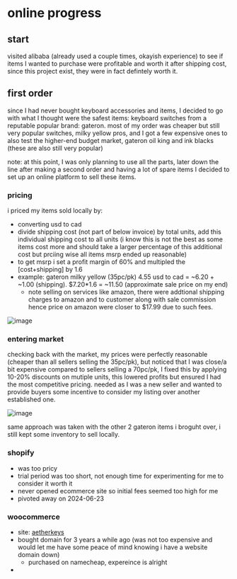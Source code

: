 # online progress

## start
visited alibaba (already used a couple times, okayish experience) to see if items I wanted to purchase were profitable and worth it after shipping cost, 
since this project exist, they were in fact defintely worth it.

## first order
since I had never bought keyboard accessories and items, I decided to go with what I thought were the safest items: keyboard switches from a reputable 
popular brand: gateron. most of my order was cheaper but still very popular switches, milky yellow pros, and I got a few expensive ones to also test 
the higher-end budget market, gateron oil king and ink blacks (these are also still very popular)

note: at this point, I was only planning to use all the parts, later down the line after making a second order and having a lot of spare items I decided to 
set up an online platform to sell these items.

### pricing
i priced my items sold locally by:
- converting usd to cad
- divide shipping cost (not part of below invoice) by total units, add this individual shipping cost to all units (i know this is not the best as some items cost more and should take a larger percentage of this additional cost but prciing wise all items msrp ended up reasonable)
- to get msrp i set a profit margin of 60% and multipled the [cost+shipping] by 1.6
- example: gateron milky yellow (35pc/pk) 4.55 usd to cad = ~6.20 + ~1.00 (shipping). $7.20*1.6 = ~11.50 (approximate sale price on my end)
  - note selling on services like amazon, there were addtional shipping charges to amazon and to customer along with sale commission hence price on amazon were closer to $17.99 due to such fees.
    
![image](https://github.com/user2782/aetherkeys/assets/168938488/efdc22fa-8df6-4828-8ccd-55956e5a980f)

### entering market  
checking back with the market, my prices were perfectly reasonable (cheaper than all sellers selling the 35pc/pk), but noticed that I was close/a bit expensive compared to sellers selling a 70pc/pk, I fixed this by applying 10-20% discounts on mutiple units, this lowered profits but ensured I had the most competitive pricing. needed as I was a new seller and wanted to provide buyers some incentive to consider my listing over another established one.  

![image](https://github.com/user2782/aetherkeys/assets/168938488/d048163d-4dd4-4c1a-9d4d-bec32bac63e8)

same approach was taken with the other 2 gateron items i broguht over, i still kept some inventory to sell locally.

### shopify
- was too pricy
- trial period was too short, not enough time for experimenting for me to consider it worth it
- never opened ecommerce site so initial fees seemed too high for me
- pivoted away on 2024-06-23

### woocommerce
- site: [aetherkeys](http://aetherkeys.com)
- bought domain for 3 years a while ago (was not too expensive and would let me have some peace of mind knowing i have a website domain down)
  - purchased on namecheap, expereince is alright
- 



